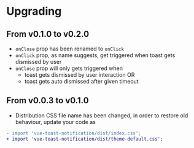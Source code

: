 # Upgrading

## From v0.1.0 to v0.2.0
* `onClose` prop has been renamed to `onClick`
* `onClick` prop, as name suggests, get triggered when toast gets dismissed by user
* `onClose` prop will only gets triggered when
    - toast gets dismissed by user interaction OR
    - toast gets auto dismissed after given timeout

## From v0.0.3 to v0.1.0
* Distribution CSS file name has been changed, in order to restore old behaviour, update your code as
```diff
- import 'vue-toast-notification/dist/index.css';
+ import 'vue-toast-notification/dist/theme-default.css';
```
